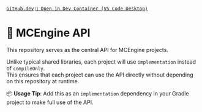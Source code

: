 [`GitHub.dev`](https://mcengine.github.io/mcengine-website/codespaces/github/dev)
[`🐳 Open in Dev Container (VS Code Desktop)`](https://mcengine.github.io/mcengine-website/codespaces/devcontainer/volume/localhost)

# 🚀 MCEngine API

This repository serves as the central API for MCEngine projects.

Unlike typical shared libraries, each project will use `implementation` instead of `compileOnly`.  
This ensures that each project can use the API directly without depending on this repository at runtime.

📦 **Usage Tip**: Add this as an `implementation` dependency in your Gradle project to make full use of the API.
